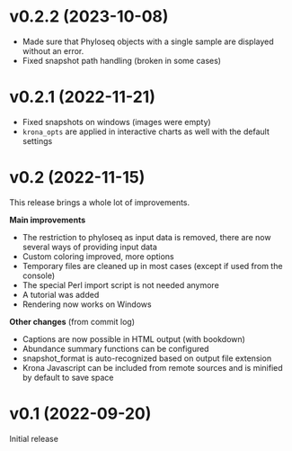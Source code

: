 # v0.2.2 (2023-10-08)

* Made sure that Phyloseq objects with a single sample are displayed without an error.
* Fixed snapshot path handling (broken in some cases)

# v0.2.1 (2022-11-21)

* Fixed snapshots on windows (images were empty)
* `krona_opts` are applied in interactive charts as well with the default settings

# v0.2 (2022-11-15)

This release brings a whole lot of improvements.

**Main improvements**

* The restriction to phyloseq as input data is removed, there
  are now several ways of providing input data
* Custom coloring improved, more options
* Temporary files are cleaned up in most cases (except if used from the console)
* The special Perl import script is not needed anymore
* A tutorial was added
* Rendering now works on Windows
 
**Other changes** (from commit log)

* Captions are now possible in HTML output (with bookdown)
* Abundance summary functions can be configured
* snapshot_format is auto-recognized based  on output file extension
* Krona Javascript can be included from remote sources and
  is minified by default to save space

# v0.1 (2022-09-20)

Initial release
